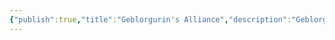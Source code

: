 ```yaml
---
{"publish":true,"title":"Geblorgurin's Alliance","description":"Geblorgurin forms an alliance with the disparate elf and gnome factions of the Tanglewood Peninsula to defeat an invasion by the Vlorn Dynasty, a faction of drow from The Underdark.","tags":["timeline"],"cssclasses":""}
---
```



